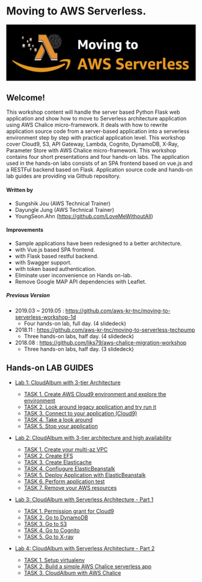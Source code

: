# Moving to AWS Serverless.
<img src="lab-guide/images/Serverless-logo-github.png" width=640>




## Welcome! ##
This workshop content will handle the server based Python Flask web application and show how to move to Serverless architecture application using AWS Chalice micro-framework. It deals with how to rewrite application source code from a server-based application into a serverless environment step by step with practical application level. This workshop cover Cloud9, S3, API Gateway, Lambda, Cognito, DynamoDB, X-Ray, Parameter Store with AWS Chalice micro-framework. This workshop contains four short presentations and four hands-on labs. The application used in the hands-on labs consists of an SPA frontend based on vue.js and a RESTFul backend based on Flask. Application source code and hands-on lab guides are providing via Github repository.

#### Written by
 * Sungshik Jou (AWS Technical Trainer)
 * Dayungle Jung (AWS Technical Trainer)
 * YoungSeon.Ahn (https://github.com/LoveMeWithoutAll)

#### Improvements
 * Sample applications have been redesigned to a better architecture.
 * with Vue.js based SPA frontend.
 * with Flask based restful backend.
 * with Swagger support.
 * with token based authentication.
 * Eliminate user inconvenience on Hands on-lab.
 * Remove Google MAP API dependencies with Leaflet.


##### Previous Version
* 2019.03 ~ 2019.05 : https://github.com/aws-kr-tnc/moving-to-serverless-workshop-1d
  * Four hands-on lab, full day. (4 slidedeck)
* 2018.11 : https://github.com/aws-kr-tnc/moving-to-serverless-techpump
  * Three hands-on labs, half day. (4 slidedeck)
* 2018.08 : https://github.com/liks79/aws-chalice-migration-workshop
  * Three hands-on labs, half day. (3 slidedeck)
 


## Hands-on LAB GUIDES
* [Lab 1: CloudAlbum with 3-tier Architecture](lab-guide/LAB01.md)
	* [TASK 1. Create AWS Cloud9 environment and explore the environment](lab-guide/LAB01.md#task-1-create-aws-cloud9-environment-and-explore-the-environment)
	* [TASK 2. Look around legacy application and try run it](lab-guide/LAB01.md#task-2-look-around-legacy-application-and-try-run-it)
	* [TASK 3. Connect to your application (Cloud9)](lab-guide/LAB01.md#task-3-optional-task-connect-to-your-application-ssh-tunneling)
	* [TASK 4. Take a look around](lab-guide/LAB01.md#task-4-take-a-look-around)
	* [TASK 5. Stop your application](lab-guide/LAB01.md#task-5-stop-your-application)
	
* [Lab 2: CloudAlbum with 3-tier architecture and high availability](lab-guide/LAB02.md)
	* [TASK 1. Create your multi-az VPC](lab-guide/LAB02.md#task-1-create-your-multi-az-vpc)
	* [TASK 2. Create EFS](lab-guide/LAB02.md#task-2-create-efs)
	* [TASK 3. Create Elasticache](lab-guide/LAB02.md#task-3-create-elasticache)
	* [TASK 4. Confiugure ElasticBeanstalk](lab-guide/LAB02.md#task-4-confiugure-elasticbeanstalk)
	* [TASK 5. Deploy Application with ElasticBeanstalk](lab-guide/LAB02.md#task-5-deploy-application-with-elasticbeanstalk)
	* [TASK 6. Perform application test](lab-guide/LAB02.md#task-6-perform-application-test)
	* [TASK 7. Remove your AWS resources](lab-guide/LAB02.md#task-7-remove-your-aws-resources)

* [Lab 3: CloudAlbum with Serverless Architecture - Part 1](lab-guide/LAB03.md)
	* [TASK 1. Permission grant for Cloud9](lab-guide/LAB03.md#task-0-permission-grant-for-cloud9)
	* [TASK 2. Go to DynamoDB](lab-guide/LAB03.md#task-1-go-to-dynamodb)
	* [TASK 3. Go to S3](lab-guide/LAB03.md#task-2-go-to-s3)
	* [TASK 4. Go to Cognito](lab-guide/LAB03.md#task-2-go-to-s3)
	* [TASK 5. Go to X-ray](lab-guide/LAB03.md#task-2-go-to-s3)

* [Lab 4: CloudAlbum with Serverless Architecture - Part 2](lab-guide/LAB04.md)
	* [TASK 1. Setup virtualenv](lab-guide/LAB04.md#task-1--seyup-virtualenv)
	* [TASK 2. Build a simple AWS Chalice serverless app](lab-guide/LAB04.md#task-2--build-a-simple-aws-chalice-serverless-app)
	* [TASK 3. CloudAlbum with AWS Chalice](lab-guide/LAB04.md#task-3--cloudalbum-with-aws-chalice)


